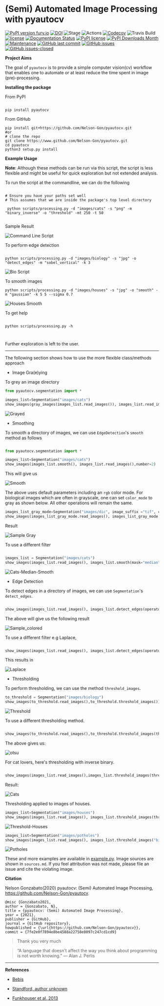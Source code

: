 # (Semi) Automated Image Processing with pyautocv

[![PyPI version fury.io](https://badge.fury.io/py/pyautocv.svg)](https://pypi.python.org/pypi/pyautocv/)
[![DOI](https://zenodo.org/badge/DOI/10.5281/zenodo.3766956.svg)](https://doi.org/10.5281/zenodo.3766956)
![Stage](https://www.repostatus.org/badges/latest/active.svg) 
![Actions](https://github.com/Nelson-Gon/pyautocv/workflows/Test-Package/badge.svg)
[![Codecov](https://codecov.io/gh/Nelson-Gon/pyautocv/branch/master/graph/badge.svg)](https://codecov.io/gh/Nelson-Gon/pyautocv?branch=master)
![Travis Build](https://travis-ci.com/Nelson-Gon/pyautocv.svg?branch=master)
[![license](https://img.shields.io/badge/license-MIT-blue.svg)](https://github.com/Nelson-Gon/pyautocv/blob/master/LICENSE)
[![Documentation Status](https://readthedocs.org/projects/pyautocv/badge/?version=latest)](https://pyautocv.readthedocs.io/en/latest/?badge=latest)
[![PyPI license](https://img.shields.io/pypi/l/pyautocv.svg)](https://pypi.python.org/pypi/pyautocv/)
[![PyPI Downloads Month](https://img.shields.io/pypi/dm/pyautocv.svg)](https://pypi.python.org/pypi/pyautocv/)
[![Maintenance](https://img.shields.io/badge/Maintained%3F-yes-green.svg)](https://GitHub.com/Nelson-Gon/pyautocv/graphs/commit-activity)
[![GitHub last commit](https://img.shields.io/github/last-commit/Nelson-Gon/pyautocv.svg)](https://github.com/Nelson-Gon/pyautocv/commits/master)
[![GitHub issues](https://img.shields.io/github/issues/Nelson-Gon/pyautocv.svg)](https://GitHub.com/Nelson-Gon/pyautocv/issues/)
[![GitHub issues-closed](https://img.shields.io/github/issues-closed/Nelson-Gon/pyautocv.svg)](https://GitHub.com/Nelson-Gon/pyautocv/issues?q=is%3Aissue+is%3Aclosed)


**Project Aims**

The goal of `pyautocv` is to provide a simple computer vision(cv) workflow that enables one to automate 
or at least reduce the time spent in image (pre)-processing. 

**Installing the package**

From PyPI

```shell

pip install pyautocv

```
From GitHub

```shell
pip install git+https://github.com/Nelson-Gon/pyautocv.git
#or
# clone the repo
git clone https://www.github.com/Nelson-Gon/pyautocv.git
cd pyautocv
python3 setup.py install

```



**Example Usage**

**Note**: Although these methods can be run via this script, the script is less flexible and might be useful for quick
exploration but not extended analysis. 


To run the script at the  commandline, we can do the following

```shell

# Ensure you have your paths set well
# This assumes that we are inside the package's top level directory

 python scripts/processing.py -d "images/cats" -s "png" -m "binary_inverse" -o "threshold" -mt 250 -t 50


```

Sample Result

![Command Line Script](https://github.com/Nelson-Gon/pyautocv/blob/master/sample_results/sample_script.png?raw=true)


To perform edge detection

```shell

python scripts/processing.py -d "images/biology" -s "jpg" -o "detect_edges" -m "sobel_vertical" -k 3
```

![Bio Script](https://github.com/Nelson-Gon/pyautocv/blob/master/sample_results/bioscript.png?raw=true)


To smooth images

```shell
python scripts/processing.py -d "images/houses" -s "jpg" -o "smooth" -m "gaussian" -k 5 5 --sigma 0.7
```

![Houses Smooth](https://github.com/Nelson-Gon/pyautocv/blob/master/sample_results/houses_smooth.png?raw=true)

To get help

```shell

python scripts/processing.py -h 



```

Further exploration is left to the user.

---

The following section shows how to use the more flexible class/methods approach

* Image Gra(e)ying

To grey an image directory

```python
from pyautocv.segmentation import *

images_list=Segmentation("images/cats")
show_images(gray_images(images_list.read_images()), images_list.read_images(), number=2)

```
![Grayed](https://github.com/Nelson-Gon/pyautocv/blob/master/sample_results/cats_gray.png?raw=true)

* Smoothing

To smooth a directory of images, we can use `EdgeDetection`'s `smooth` method as
follows

```python

from pyautocv.segmentation import *

images_list=Segmentation("images/cats")
show_images(images_list.smooth(), images_list.read_images(),number=2)

```

This will give us

![Smooth](https://github.com/Nelson-Gon/pyautocv/blob/master/sample_results/cats_smooth.png?raw=true)

The above uses default parameters including an `rgb` color mode. For biological images which are often in 
grayscale, one can set `color_mode` to gray as shown below. All other operations will remain the same.

```python
images_list_gray_mode=Segmentation("images/dic", image_suffix ="tif", color_mode = "gray")
show_images(images_list_gray_mode.read_images(), images_list_gray_mode.threshold_images(), number = 4)
```

Result

![Sample Gray](https://github.com/Nelson-Gon/pyautocv/blob/master/sample_results/gray_mode.png?raw=true)


To use a different filter

```python

images_list = Segmentation("images/cats")
show_images(images_list.read_images(), images_list.smooth(mask="median", kernel_shape=(7, 7)))

```

![Cats-Median-Smooth](https://github.com/Nelson-Gon/pyautocv/blob/master/sample_results/cat_median_smooth.png?raw=true)


* Edge Detection 

To detect edges in a directory of images, we can use `Segmentation`'s `detect_edges`. 

```python

show_images(images_list.read_images(), images_list.detect_edges(operator="roberts", mask="gaussian", sigma=0.8))

```

The above will give us the following result


![Sample_colored](https://github.com/Nelson-Gon/pyautocv/blob/master/sample_results/cats_gauss_edge.png?raw=true)


To use a different filter e.g Laplace,

```python

show_images(images_list.read_images(), images_list.detect_edges(operator="laplace", mask="gaussian", sigma=0))

```

This results in

![Laplace](https://github.com/Nelson-Gon/pyautocv/blob/master/sample_results/cats_laplace_gaussian.png?raw=true)



* Thresholding

To perform thresholding, we can use the method `threshold_images`.



```python
to_threshold = Segmentation("images/biology")
show_images(to_threshold.read_images(),to_threshold.threshold_images())

```

![Threshold](https://github.com/Nelson-Gon/pyautocv/blob/master/sample_results/bio_thresh.png?raw=true)

To use a different thresholding method.

```python

show_images(to_threshold.read_images(),to_threshold.threshold_images(threshold_method="otsu"))

```

The above gives us:

![otsu](https://github.com/Nelson-Gon/pyautocv/blob/master/sample_results/bio_thresh_otsu.png?raw=true)

For cat lovers, here's thresholding with inverse binary.

```python

show_images(images_list.read_images(),images_list.threshold_images(threshold_method="binary_inverse"))

```

Result:

![Cats](https://github.com/Nelson-Gon/pyautocv/blob/master/sample_results/cats_bin_inverse.png?raw=true)



Thresholding applied to images of houses.

```python
images_list=Segmentation("images/houses")
show_images(images_list.read_images(), images_list.threshold_images(threshold_method="thresh_to_zero"))
```

![Threshold-Houses](https://github.com/Nelson-Gon/pyautocv/blob/master/sample_results/houses_thresh.png?raw=true)

```python
images_list=Segmentation("images/potholes")
show_images(images_list.read_images(), images_list.threshold_images("binary"))
```

![Potholes](https://github.com/Nelson-Gon/pyautocv/blob/master/sample_results/potholes.png?raw=true)


These and more examples are available in [example.py](https://github.com/Nelson-Gon/pyautocv/blob/1bc67af448ea0bab00ea7223354619f7e9a5d42c/examples/example.py). Image sources are
shown in `sources.md`. If you feel attribution was not made, please file an issue and cite the violating image.




**Citation**

Nelson Gonzabato(2020) pyautocv: (Semi) Automated Image Processing, https://github.com/Nelson-Gon/pyautocv.


```shell
@misc {Gonzabato2021,
author = {Gonzabato, N},
title = {pyautocv: (Semi) Automated Image Processing},
year = {2021},
publisher = {GitHub},
journal = {GitHub repository},
howpublished = {\url{https://github.com/Nelson-Gon/pyautocv}},
commit = {7fe2e0f7894e8be4588a22758e8097c247cd1cd9}

```

>Thank you very much

> “A language that doesn't affect the way you think about programming is not worth knowing.”
― Alan J. Perlis


---

**References**

* [Bebis](https://www.cse.unr.edu/~bebis/CS791E/Notes/EdgeDetection.pdf)

* [Standford, author unknown](https://ai.stanford.edu/~syyeung/cvweb/tutorial3.html)

* [Funkhouser et al.,2013](https://www.cs.princeton.edu/courses/archive/fall13/cos429/lectures/05-segmentation1)
